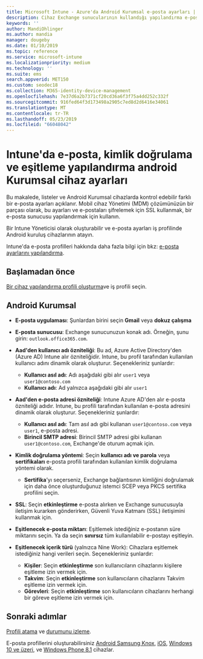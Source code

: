 ```yaml
---
title: Microsoft Intune - Azure'da Android Kurumsal e-posta ayarları | Microsoft Docs
description: Cihaz Exchange sunucularının kullandığı yapılandırma e-posta profilleri oluşturma ve Azure Active Directory öznitelikleri alınamıyor. SSL veya SMIME etkinleştirme, sertifikalar veya kullanıcı adı/parola ile kullanıcıların kimliğini doğrulamak ve e-posta ve Microsoft Intune kullanarak Android iş profili cihazları zamanlamalarda eşitleyin.
keywords: ''
author: MandiOhlinger
ms.author: mandia
manager: dougeby
ms.date: 01/10/2019
ms.topic: reference
ms.service: microsoft-intune
ms.localizationpriority: medium
ms.technology: ''
ms.suite: ems
search.appverid: MET150
ms.custom: seodec18
ms.collection: M365-identity-device-management
ms.openlocfilehash: 7e37d6a2b7371cf20cd36a6f3f75a4dd252c332f
ms.sourcegitcommit: 916fed64f3d173498a2905c7ed8d2d6416e34061
ms.translationtype: MT
ms.contentlocale: tr-TR
ms.lasthandoff: 05/23/2019
ms.locfileid: "66048042"
---
```

# <a name="android-enterprise-device-settings-to-configure-email-authentication-and-synchronization-in-intune"></a>Intune'da e-posta, kimlik doğrulama ve eşitleme yapılandırma android Kurumsal cihaz ayarları

Bu makalede, listeler ve Android Kurumsal cihazlarda kontrol edebilir farklı bir e-posta ayarları açıklanır. Mobil cihaz Yönetimi (MDM) çözümünüzün bir parçası olarak, bu ayarları ve e-postaları şifrelemek için SSL kullanmak, bir e-posta sunucusu yapılandırmak için kullanın.

Bir Intune Yöneticisi olarak oluşturabilir ve e-posta ayarları iş profilinde Android kuruluş cihazlarının atayın.

Intune'da e-posta profilleri hakkında daha fazla bilgi için bkz: [e-posta ayarlarını yapılandırma](email-settings-configure.md).

## <a name="before-you-begin"></a>Başlamadan önce

[Bir cihaz yapılandırma profili oluşturma](email-settings-configure.md#create-a-device-profile)ve iş profili seçin.

## <a name="android-enterprise"></a>Android Kurumsal

- **E-posta uygulaması**: Şunlardan birini seçin **Gmail** veya **dokuz çalışma**
- **E-posta sunucusu**: Exchange sunucunuzun konak adı. Örneğin, şunu girin: `outlook.office365.com`.
- **Aad'den kullanıcı adı özniteliği**: Bu ad, Azure Active Directory'den (Azure AD) Intune alır özniteliğidir. Intune, bu profil tarafından kullanılan kullanıcı adını dinamik olarak oluşturur. Seçenekleriniz şunlardır:

  - **Kullanıcı asıl adı**: Adı aşağıdaki gibi alır `user1` veya `user1@contoso.com`
  - **Kullanıcı adı**: Ad yalnızca aşağıdaki gibi alır `user1`

- **Aad'den e-posta adresi özniteliği**: Intune Azure AD'den alır e-posta özniteliği adıdır. Intune, bu profili tarafından kullanılan e-posta adresini dinamik olarak oluşturur. Seçenekleriniz şunlardır:
  - **Kullanıcı asıl adı**:  Tam asıl adı gibi kullanan `user1@contoso.com` veya `user1`, e-posta adresi.
  - **Birincil SMTP adresi**: Birincil SMTP adresi gibi kullanan `user1@contoso.com`, Exchange'de oturum açmak için.

- **Kimlik doğrulama yöntemi**: Seçin **kullanıcı adı ve parola** veya **sertifikaları** e-posta profili tarafından kullanılan kimlik doğrulama yöntemi olarak.
  - **Sertifika**’yı seçerseniz, Exchange bağlantısının kimliğini doğrulamak için daha önce oluşturduğunuz istemci SCEP veya PKCS sertifika profilini seçin.
- **SSL**: Seçin **etkinleştirme** e-posta alırken ve Exchange sunucusuyla iletişim kurarken gönderirken, Güvenli Yuva Katmanı (SSL) iletişimini kullanmak için.
- **Eşitlenecek e-posta miktarı**: Eşitlemek istediğiniz e-postanın süre miktarını seçin. Ya da seçin **sınırsız** tüm kullanılabilir e-postayı eşitleyin.
- **Eşitlenecek içerik türü** (yalnızca Nine Work): Cihazlara eşitlemek istediğiniz hangi verileri seçin. Seçenekleriniz şunlardır:
  - **Kişiler**: Seçin **etkinleştirme** son kullanıcıların cihazlarını kişilere eşitleme izin vermek için.
  - **Takvim**: Seçin **etkinleştirme** son kullanıcıların cihazlarını Takvim eşitleme izin vermek için.
  - **Görevleri**: Seçin **etkinleştirme** son kullanıcıların cihazlarını herhangi bir göreve eşitleme izin vermek için.

## <a name="next-steps"></a>Sonraki adımlar

[Profili atama](device-profile-assign.md) ve [durumunu izleme](device-profile-monitor.md).

E-posta profillerini oluşturabilirsiniz [Android Samsung Knox](email-settings-android.md), [iOS](email-settings-ios.md), [Windows 10 ve üzeri](email-settings-windows-10.md), ve [Windows Phone 8.1](email-settings-windows-phone-8-1.md) cihazlar.
